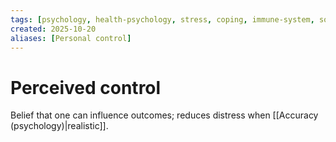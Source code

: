 ```yaml
---
tags: [psychology, health-psychology, stress, coping, immune-system, social-support, personality]
created: 2025-10-20
aliases: [Personal control]
---
```

# Perceived control

Belief that one can influence outcomes; reduces distress when [[Accuracy (psychology)|realistic]].
